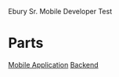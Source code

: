 Ebury Sr. Mobile Developer Test



# Parts
[Mobile Application](./EburyApp/README.md)
[Backend](./EburyBackend/README.md)
